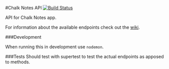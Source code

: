 #Chalk Notes API [![Build Status](https://travis-ci.org/HackerYou/chalk-api.svg)](https://travis-ci.org/HackerYou/starbuck-api)

API for Chalk Notes app.

For information about the available endpoints check out the [wiki](https://github.com/HackerYou/chalk-api/wiki).

###Development

When running this in development use `nodemon`.

###Tests
Should test with supertest to test the actual endpoints as apposed to methods. 

